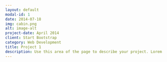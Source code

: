 ```yaml
---
layout: default
modal-id: 1
date: 2014-07-18
img: cabin.png
alt: image-alt
project-date: April 2014
client: Start Bootstrap
category: Web Development
title: Project 1
description: Use this area of the page to describe your project. Lorem ipsum dolor sit amet, consectetur adipisicing elit. Mollitia neque assumenda ipsam nihil, molestias magnam, recusandae quos quis inventore quisquam velit asperiores, vitae? Reprehenderit soluta, eos quod consequuntur itaque. Nam.
---
```

